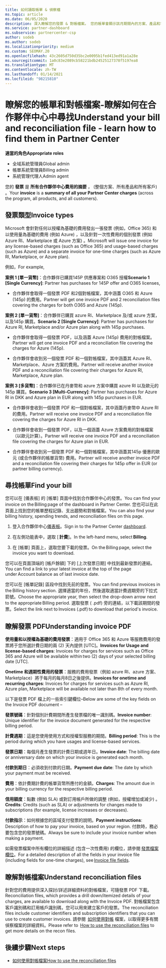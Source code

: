 ```yaml
---
title: 如何讀取帳單 & 偵察檔
ms.topic: article
ms.date: 06/05/2020
description: 深入瞭解您的發票 & 對帳檔案。 您的帳單會顯示該月期間內的方案、產品和客戶合作夥伴中心費用。
ms.service: partner-dashboard
ms.subservice: partnercenter-csp
author: sodeb
ms.author: sodeb
ms.localizationpriority: medium
ms.custom: SEOMAY.20
ms.openlocfilehash: 43c2605d750d35bc2e0095b1fed413ed91a1a28e
ms.sourcegitcommit: 1a0c83e2089cb58221bdb24525127378f5197ea8
ms.translationtype: MT
ms.contentlocale: zh-TW
ms.lasthandoff: 01/14/2021
ms.locfileid: "98215810"
---
```

# <a name="understand-your-bill-and-reconciliation-file---learn-how-to-find-them-in-partner-center"></a><span data-ttu-id="0e074-104">瞭解您的帳單和對帳檔案-瞭解如何在合作夥伴中心中尋找</span><span class="sxs-lookup"><span data-stu-id="0e074-104">Understand your bill and reconciliation file - learn how to find them in Partner Center</span></span>


<span data-ttu-id="0e074-105">**適當的角色**</span><span class="sxs-lookup"><span data-stu-id="0e074-105">**Appropriate roles**</span></span>

- <span data-ttu-id="0e074-106">全域系統管理員</span><span class="sxs-lookup"><span data-stu-id="0e074-106">Global admin</span></span>
- <span data-ttu-id="0e074-107">帳單系統管理員</span><span class="sxs-lookup"><span data-stu-id="0e074-107">Billing admin</span></span>
- <span data-ttu-id="0e074-108">系統管理代理人</span><span class="sxs-lookup"><span data-stu-id="0e074-108">Admin agent</span></span>


<span data-ttu-id="0e074-109">您的 **發票** 是 **所有合作夥伴中心費用的摘要** ， (整個方案、所有產品和所有客戶) 。</span><span class="sxs-lookup"><span data-stu-id="0e074-109">Your **invoice** is a **summary of all your Partner Center charges** (across the program, all products, and all customers).</span></span> 

## <a name="invoice-types"></a><span data-ttu-id="0e074-110">發票類型</span><span class="sxs-lookup"><span data-stu-id="0e074-110">Invoice types</span></span>

<span data-ttu-id="0e074-111">Microsoft 會針對任何以授權為基礎的費用發出一張發票 (例如，Office 365) 和以使用量為基礎的費用 (例如 Azure) ，以及針對一次性費用的個別發票 (例如 Azure RI、Marketplace 或 Azure 方案) 。</span><span class="sxs-lookup"><span data-stu-id="0e074-111">Microsoft will issue one invoice for any license-based charges (such as Office 365) and usage-based charges (such as Azure) and a separate invoice for one-time charges (such as Azure RI, Marketplace, or Azure plan).</span></span>

<span data-ttu-id="0e074-112">例如，</span><span class="sxs-lookup"><span data-stu-id="0e074-112">For example,</span></span>  

<span data-ttu-id="0e074-113">**案例 1 [單一貨幣]**：合作夥伴已購買145P 供應專案和 O365 授權</span><span class="sxs-lookup"><span data-stu-id="0e074-113">**Scenario 1 [Single Currency]**: Partner has purchases for 145P offer and O365 licenses,</span></span>  

- <span data-ttu-id="0e074-114">合作夥伴會取得一個發票 PDF 和2個對帳檔案，其中涵蓋 O365 和 Azure (145p) 的費用。</span><span class="sxs-lookup"><span data-stu-id="0e074-114">Partner will get one invoice PDF and 2 reconciliation files covering the charges for both O365 and Azure (145p).</span></span>  

<span data-ttu-id="0e074-115">**案例 2 [單一貨幣]**：合作夥伴已購買 azure RI、Marketplace 及/或 azure 方案，以及145p 購買。</span><span class="sxs-lookup"><span data-stu-id="0e074-115">**Scenario 2 [Single Currency]**: Partner has purchases for Azure RI, Marketplace and/or Azure plan along with 145p purchases.</span></span>

- <span data-ttu-id="0e074-116">合作夥伴會取得一個發票 PDF，以及涵蓋 Azure (145p) 費用的對帳檔案。</span><span class="sxs-lookup"><span data-stu-id="0e074-116">Partner will get one invoice PDF and a reconciliation file covering the charges for Azure (145p).</span></span> 

- <span data-ttu-id="0e074-117">合作夥伴會收到另一個發票 PDF 和一個對帳檔案，其中涵蓋其 Azure RI、Marketplace、Azure 方案的費用。</span><span class="sxs-lookup"><span data-stu-id="0e074-117">Partner will receive another invoice PDF and a reconciliation file covering their charges for Azure RI, Marketplace, Azure plan.</span></span> 

<span data-ttu-id="0e074-118">**案例 3 [多貨幣]**：合作夥伴已在丹麥幣和 azure 方案中購買 azure RI 以及歐元的145p 購買。</span><span class="sxs-lookup"><span data-stu-id="0e074-118">**Scenario 3 [Multi-Currency]**: Partner has purchases for Azure RI in DKK and Azure plan in EUR along with 145p purchases in EUR.</span></span>

- <span data-ttu-id="0e074-119">合作夥伴會收到一個發票 PDF 和一個對帳檔案，其中涵蓋丹麥幣中 Azure RI 的費用。</span><span class="sxs-lookup"><span data-stu-id="0e074-119">Partner will receive one invoice PDF and a reconciliation file covering the charges for Azure RI in DKK.</span></span> 

- <span data-ttu-id="0e074-120">合作夥伴會收到一個發票 PDF，以及一個涵蓋 Azure 方案費用的對帳檔案（以歐元計算）。</span><span class="sxs-lookup"><span data-stu-id="0e074-120">Partner will receive one invoice PDF and a reconciliation file covering the charges for Azure plan in EUR.</span></span> 

- <span data-ttu-id="0e074-121">合作夥伴會收到另一個發票 PDF 和一個對帳檔案，其中涵蓋其145p 優惠的歐元 (或合作夥伴的帳單貨幣) 費用。</span><span class="sxs-lookup"><span data-stu-id="0e074-121">Partner will receive another invoice PDF and a reconciliation file covering their charges for 145p offer in EUR (or partner billing currency).</span></span> 

## <a name="find-your-bill"></a><span data-ttu-id="0e074-122">尋找帳單</span><span class="sxs-lookup"><span data-stu-id="0e074-122">Find your bill</span></span> 

<span data-ttu-id="0e074-123">您可以在 [儀表板] 的 [帳單] 頁面中找到合作夥伴中心的發票。</span><span class="sxs-lookup"><span data-stu-id="0e074-123">You can find your invoice on the Billing page of the dashboard in Partner Center.</span></span> <span data-ttu-id="0e074-124">您也可以在此頁面上找到您的帳單歷程記錄、支出趨勢和對帳檔案。</span><span class="sxs-lookup"><span data-stu-id="0e074-124">You can also find your billing history, spending trends, and reconciliation files on this page.</span></span> 

1. <span data-ttu-id="0e074-125">登入合作夥伴中心[儀表板](https://partner.microsoft.com/dashboard/home)。</span><span class="sxs-lookup"><span data-stu-id="0e074-125">Sign in to the Partner Center [dashboard](https://partner.microsoft.com/dashboard/home).</span></span> 

2. <span data-ttu-id="0e074-126">在左側功能表中，選取 [ **計費**]。</span><span class="sxs-lookup"><span data-stu-id="0e074-126">In the left-hand menu, select **Billing**.</span></span> 

3. <span data-ttu-id="0e074-127">在 [帳單] 頁面上，選取您要下載的發票。</span><span class="sxs-lookup"><span data-stu-id="0e074-127">On the Billing page, select the invoice you want to download.</span></span> 

<span data-ttu-id="0e074-128">您可以在頁面頂端的 [帳戶餘額] 下的 [上次發票日期] 中找到最新發票的連結。</span><span class="sxs-lookup"><span data-stu-id="0e074-128">You can find a link to your latest invoice at the top of the page under Account balance as of last invoice date.</span></span> 

<span data-ttu-id="0e074-129">您可以在 [帳單記錄] 區段中找到先前的發票。</span><span class="sxs-lookup"><span data-stu-id="0e074-129">You can find previous invoices in the Billing history section.</span></span> <span data-ttu-id="0e074-130">選擇適當的年份，然後選取適當計費週期旁的下拉式箭號。</span><span class="sxs-lookup"><span data-stu-id="0e074-130">Choose the appropriate year, then select the drop-down arrow next to the appropriate Billing period.</span></span> <span data-ttu-id="0e074-131">選取發票 ( .pdf) 旁的連結，以下載該期間的發票。</span><span class="sxs-lookup"><span data-stu-id="0e074-131">Select the link next to Invoices (.pdf) to download that period's invoice.</span></span> 

## <a name="understanding-invoice-pdf"></a><span data-ttu-id="0e074-132">瞭解發票 PDF</span><span class="sxs-lookup"><span data-stu-id="0e074-132">Understanding invoice PDF</span></span> 

<span data-ttu-id="0e074-133">**使用量和以授權為基礎的費用發票**：適用于 Office 365 和 Azure 等服務費用的發票將于您所選計費日期的兩 (2) 天內提供 [UTC]。</span><span class="sxs-lookup"><span data-stu-id="0e074-133">**Invoices for Usage and license-based charges**: Invoices for charges for services such as Office 365 and Azure will be available within two (2) days of your selected billing date [UTC].</span></span>  

<span data-ttu-id="0e074-134">**Onetime 和週期性費用的發票**：服務的費用發票（例如 azure RI、azure 方案、Marketplace）將于每月的每月8日之後提供。</span><span class="sxs-lookup"><span data-stu-id="0e074-134">**Invoices for onetime and recurring charges**: Invoices for charges for services such as Azure RI, Azure plan, Marketplace will be available not later than 8th of every month.</span></span>  

<span data-ttu-id="0e074-135">以下是發票 PDF 檔上的一些索引鍵欄位–</span><span class="sxs-lookup"><span data-stu-id="0e074-135">Below are some of the key fields on the Invoice PDF document –</span></span>

<span data-ttu-id="0e074-136">**發票號碼**：針對個別計費期間所產生發票檔的唯一識別碼。</span><span class="sxs-lookup"><span data-stu-id="0e074-136">**Invoice number**: Unique identifier for the invoice document generated for the respective billing period.</span></span> 

<span data-ttu-id="0e074-137">**計費週期**：這是您使用使用方式和授權型服務的期間。</span><span class="sxs-lookup"><span data-stu-id="0e074-137">**Billing period**: This is the period during which you have usages and license-based services.</span></span> 

<span data-ttu-id="0e074-138">**發票日期**：每個月產生發票的計費日期或週年日。</span><span class="sxs-lookup"><span data-stu-id="0e074-138">**Invoice date**: The billing date or anniversary date on which your invoice is generated each month.</span></span> 

<span data-ttu-id="0e074-139">**付款到期日**：必須收到付款的日期。</span><span class="sxs-lookup"><span data-stu-id="0e074-139">**Payment due date**: The date by which your payment must be received.</span></span> 

<span data-ttu-id="0e074-140">**費用**：依計費期計費的帳單貨幣所應付的金額。</span><span class="sxs-lookup"><span data-stu-id="0e074-140">**Charges**: The amount due in your billing currency for the respective billing period.</span></span> 

<span data-ttu-id="0e074-141">**信用額度**：點數 (例如 SLA) 或對訂用帳戶所做的調整 (例如，授權增加或減少) 。</span><span class="sxs-lookup"><span data-stu-id="0e074-141">**Credits**: Credits (such as SLA) or adjustments for changes made to subscriptions (for example, license increases or decreases).</span></span> 

<span data-ttu-id="0e074-142">**付款指示**：如何根據您的區域支付發票的說明。</span><span class="sxs-lookup"><span data-stu-id="0e074-142">**Payment instructions**: Description of how to pay your invoice, based on your region.</span></span> <span data-ttu-id="0e074-143">付款時，務必要包含您的發票號碼。</span><span class="sxs-lookup"><span data-stu-id="0e074-143">Always be sure to include your invoice number when making a payment.</span></span> 

<span data-ttu-id="0e074-144">如需發票檔案中所有欄位的詳細描述 (包含一次性費用) 的欄位，請參閱 [發票檔案欄位](invoice-file.md)。</span><span class="sxs-lookup"><span data-stu-id="0e074-144">For a detailed description of all the fields in your invoice file (including fields for one-time charges), see [Invoice file fields](invoice-file.md).</span></span> 

## <a name="understand-reconciliation-files"></a><span data-ttu-id="0e074-145">瞭解對帳檔案</span><span class="sxs-lookup"><span data-stu-id="0e074-145">Understand reconciliation files</span></span>

 <span data-ttu-id="0e074-146">針對您的費用提供深入探討/詳述詳細資料的對帳檔案，可隨發票 PDF 下載。</span><span class="sxs-lookup"><span data-stu-id="0e074-146">Reconciliation files, which provides a drill down/itemized details of your charges, are available to download along with the Invoice PDF.</span></span> <span data-ttu-id="0e074-147">對帳檔案包含客戶識別碼和訂用帳戶識別碼，您可以用來建立客戶的發票。</span><span class="sxs-lookup"><span data-stu-id="0e074-147">The reconciliation files include customer identifiers and subscription identifiers that you can use to create customer invoices.</span></span> <span data-ttu-id="0e074-148">請參閱  [如何使用對帳](use-the-reconciliation-files.md) 檔案，以取得更多有關偵察檔案的詳細資料。</span><span class="sxs-lookup"><span data-stu-id="0e074-148">Please refer to  [How to use the reconciliation files](use-the-reconciliation-files.md) to get more details on the recon files.</span></span> 

## <a name="next-steps"></a><span data-ttu-id="0e074-149">後續步驟</span><span class="sxs-lookup"><span data-stu-id="0e074-149">Next steps</span></span>

- [<span data-ttu-id="0e074-150">如何使用對帳檔案</span><span class="sxs-lookup"><span data-stu-id="0e074-150">How to use the reconciliation files</span></span>](use-the-reconciliation-files.md)